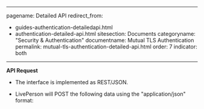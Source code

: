 
---
pagename: Detailed API
redirect_from:
  - guides-authentication-detailedapi.html
  - authentication-detailed-api.html
sitesection: Documents
categoryname: "Security & Authentication"
documentname: Mutual TLS Authentication
permalink: mutual-tls-authentication-detailed-api.html
order: 7
indicator: both
---


**API Request**

* The interface is implemented as REST/JSON.

*	LivePerson will POST the following data using the "application/json" format:
